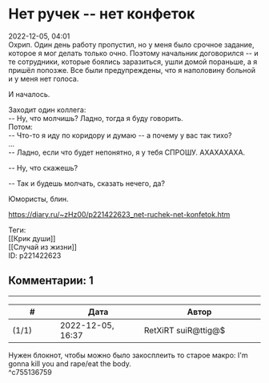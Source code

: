 Нет ручек -- нет конфеток
=========================

  
2022-12-05, 04:01  
 Охрип. Один день работу пропустил, но у меня было срочное задание, которое я мог делать только очно. Поэтому начальник договорился -- и те сотрудники, которые боялись заразиться, ушли домой пораньше, а я пришёл попозже. Все были предупреждены, что я наполовину больной и у меня нет голоса.   
   
 И началось.   
   
 Заходит один коллега:   
 -- Ну, что молчишь? Ладно, тогда я буду говорить.   
 Потом:   
 -- Что-то я иду по коридору и думаю -- а почему у вас так тихо?   
 ...   
 -- Ладно, если что будет непонятно, я у тебя СПРОШУ. АХАХАХАХА.   
   
 -- Ну, что скажешь?   
   
 -- Так и будешь молчать, сказать нечего, да?   
   
 Юмористы, блин.   
  
<https://diary.ru/~zHz00/p221422623_net-ruchek-net-konfetok.htm>  
  
Теги:  
[[Крик души]]  
[[Случай из жизни]]  
ID: p221422623  


Комментарии: 1
--------------

  


---



|         #         |              Дата              |                     Автор                     |           ID           |
| --- | --- | --- | --- |
| (1/1) | 2022-12-05, 16:37 | RetXiRT suiR@ttig@$ | c755136759 |

  
 Нужен блокнот, чтобы можно было закосплеить то старое макро: I'm gonna kill you and rape/eat the body.   
 ^c755136759